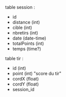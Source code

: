 table session :
- id
- distance (int)
- cible (int)
- nbretirs (int)
- date (date-time)
- totalPoints (int)
- temps (time?)

table tir :

- id (int)
- point (int) "score du tir"
- cordX (float)
- cordY (float)
- session_id

